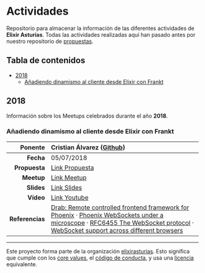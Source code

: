 # Actividades

Repositorio para almacenar la información de las diferentes actividades de **Elixir Asturias**.
Todas las actividades realizadas aquí han pasado antes por nuestro repositorio de [propuestas](https://github.com/elixirasturias/propuestas).

## Tabla de contenidos

- [2018](#2018)
  * [Añadiendo dinamismo al cliente desde Elixir con Frankt](#añadiendo-dinamismo-al-cliente-desde-elixir-con-frankt)

## 2018

Información sobre los Meetups celebrados durante el año **2018**.

### Añadiendo dinamismo al cliente desde Elixir con Frankt

| **Ponente** | Cristian Álvarez ([Github](https://github.com/belaustegui)) |
|---:|:---|
| **Fecha** | 05/07/2018 |
| **Propuesta** | [Link Propuesta](https://github.com/elixirasturias/propuestas/issues/1) |
| **Meetup** | [Link Meetup](https://www.meetup.com/Elixir-Asturias/events/252160802/) |
| **Slides** | [Link Slides](https://github.com/elixirasturias/actividades/raw/master/files/slides/2018/july/Dinamizando.el.cliente.con.Frankt.pdf) |
| **Vídeo** | [Link Youtube](https://www.youtube.com/watch?v=MwjKJjqOVKM) |
| **Referencias** | [Drab: Remote controlled frontend framework for Phoenix](https://github.com/grych/drab) · [Phoenix WebSockets under a microscope](https://zorbash.com/post/phoenix-websockets-under-a-microscope/) · [RFC6455 The WebSocket protocol](https://tools.ietf.org/html/rfc6455) · [WebSocket support across different browsers](https://caniuse.com/#feat=websockets) |

----------------------------

Este proyecto forma parte de la organización [elixirasturias](https://github.com/elixirasturias).
Esto significa que cumple con los [core values](https://github.com/elixirasturias/base/blob/master/files/VALUES.md), el [código de conducta](https://github.com/elixirasturias/base/blob/master/files/CODE_OF_CONDUCT.md), y usa una [licencia](https://github.com/elixirasturias/base/blob/master/files/LICENSE) equivalente.
